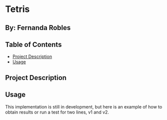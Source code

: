 # Tetris
## By: Fernanda Robles

## Table of Contents

- [Project Description](#project-description)
- [Usage](#usage)

## Project Description



## Usage

This implementation is still in development, but here is an example of how to obtain results or run a test for two lines, v1 and v2.
